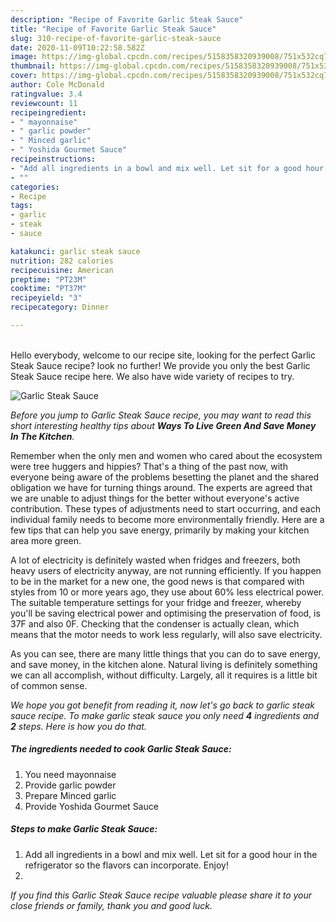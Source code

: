 ```yaml
---
description: "Recipe of Favorite Garlic Steak Sauce"
title: "Recipe of Favorite Garlic Steak Sauce"
slug: 310-recipe-of-favorite-garlic-steak-sauce
date: 2020-11-09T10:22:58.582Z
image: https://img-global.cpcdn.com/recipes/5158358320939008/751x532cq70/garlic-steak-sauce-recipe-main-photo.jpg
thumbnail: https://img-global.cpcdn.com/recipes/5158358320939008/751x532cq70/garlic-steak-sauce-recipe-main-photo.jpg
cover: https://img-global.cpcdn.com/recipes/5158358320939008/751x532cq70/garlic-steak-sauce-recipe-main-photo.jpg
author: Cole McDonald
ratingvalue: 3.4
reviewcount: 11
recipeingredient:
- " mayonnaise"
- " garlic powder"
- " Minced garlic"
- " Yoshida Gourmet Sauce"
recipeinstructions:
- "Add all ingredients in a bowl and mix well. Let sit for a good hour in the refrigerator so the flavors can incorporate. Enjoy!"
- ""
categories:
- Recipe
tags:
- garlic
- steak
- sauce

katakunci: garlic steak sauce 
nutrition: 282 calories
recipecuisine: American
preptime: "PT23M"
cooktime: "PT37M"
recipeyield: "3"
recipecategory: Dinner

---
```

<br>
Hello everybody, welcome to our recipe site, looking for the perfect Garlic Steak Sauce recipe? look no further! We provide you only the best Garlic Steak Sauce recipe here. We also have wide variety of recipes to try.
<br>


![Garlic Steak Sauce](https://img-global.cpcdn.com/recipes/5158358320939008/751x532cq70/garlic-steak-sauce-recipe-main-photo.jpg)

<i>Before you jump to Garlic Steak Sauce recipe, you may want to read this short interesting healthy tips about 
<strong>Ways To Live Green And Save Money In The Kitchen</strong>.</i>
</br>

Remember when the only men and women who cared about the ecosystem were tree huggers and hippies? That's a thing of the past now, with everyone being aware of the problems besetting the planet and the shared obligation we have for turning things around. The experts are agreed that we are unable to adjust things for the better without everyone's active contribution. These types of adjustments need to start occurring, and each individual family needs to become more environmentally friendly. Here are a few tips that can help you save energy, primarily by making your kitchen area more green.

A lot of electricity is definitely wasted when fridges and freezers, both heavy users of electricity anyway, are not running efficiently. If you happen to be in the market for a new one, the good news is that compared with styles from 10 or more years ago, they use about 60% less electrical power. The suitable temperature settings for your fridge and freezer, whereby you'll be saving electrical power and optimising the preservation of food, is 37F and also 0F. Checking that the condenser is actually clean, which means that the motor needs to work less regularly, will also save electricity.

As you can see, there are many little things that you can do to save energy, and save money, in the kitchen alone. Natural living is definitely something we can all accomplish, without difficulty. Largely, all it requires is a little bit of common sense.


<i>We hope you got benefit from reading it, now let's go back to garlic steak sauce recipe. To make garlic steak sauce you only need <strong>4</strong> ingredients and <strong>2</strong> steps. Here is how you do that.
</i>

##### The ingredients needed to cook Garlic Steak Sauce:

1. You need  mayonnaise
1. Provide  garlic powder
1. Prepare  Minced garlic
1. Provide  Yoshida Gourmet Sauce


##### Steps to make Garlic Steak Sauce:

1. Add all ingredients in a bowl and mix well. Let sit for a good hour in the refrigerator so the flavors can incorporate. Enjoy!
1. 


<i>If you find this Garlic Steak Sauce recipe valuable please share it to your close friends or family, thank you and good luck.</i>

